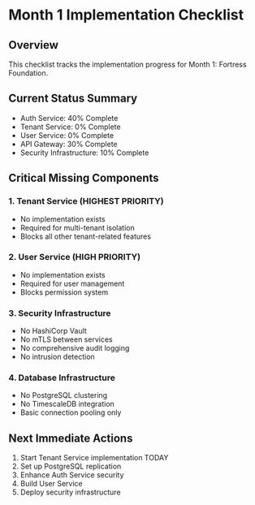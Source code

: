 # Month 1 Implementation Checklist

## Overview
This checklist tracks the implementation progress for Month 1: Fortress Foundation.

## Current Status Summary
- Auth Service: 40% Complete
- Tenant Service: 0% Complete
- User Service: 0% Complete
- API Gateway: 30% Complete
- Security Infrastructure: 10% Complete

## Critical Missing Components

### 1. Tenant Service (HIGHEST PRIORITY)
- No implementation exists
- Required for multi-tenant isolation
- Blocks all other tenant-related features

### 2. User Service (HIGH PRIORITY)
- No implementation exists
- Required for user management
- Blocks permission system

### 3. Security Infrastructure
- No HashiCorp Vault
- No mTLS between services
- No comprehensive audit logging
- No intrusion detection

### 4. Database Infrastructure
- No PostgreSQL clustering
- No TimescaleDB integration
- Basic connection pooling only

## Next Immediate Actions

1. Start Tenant Service implementation TODAY
2. Set up PostgreSQL replication
3. Enhance Auth Service security
4. Build User Service
5. Deploy security infrastructure
